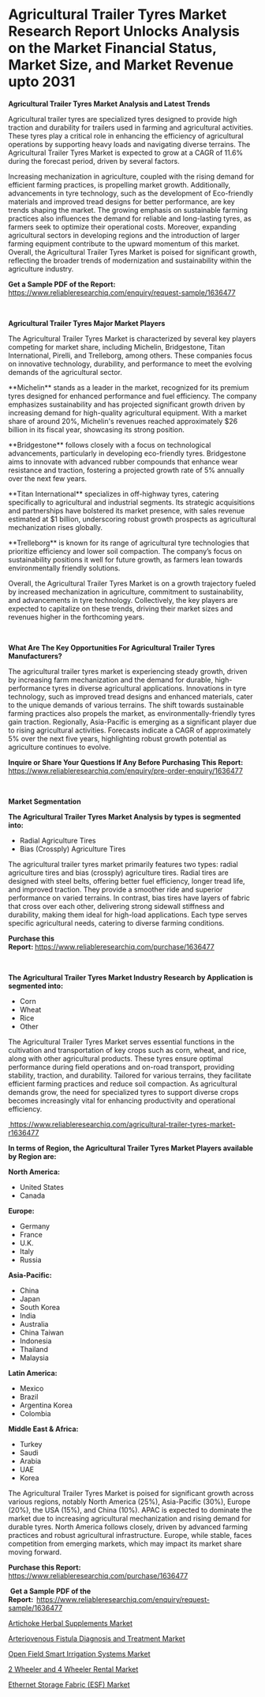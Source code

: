 <p><h1>Agricultural Trailer Tyres Market Research Report Unlocks Analysis on the Market Financial Status, Market Size, and Market Revenue upto 2031</h1></p><p><strong>Agricultural Trailer Tyres Market Analysis and Latest Trends</strong></p>
<p><p>Agricultural trailer tyres are specialized tyres designed to provide high traction and durability for trailers used in farming and agricultural activities. These tyres play a critical role in enhancing the efficiency of agricultural operations by supporting heavy loads and navigating diverse terrains. The Agricultural Trailer Tyres Market is expected to grow at a CAGR of 11.6% during the forecast period, driven by several factors. </p><p>Increasing mechanization in agriculture, coupled with the rising demand for efficient farming practices, is propelling market growth. Additionally, advancements in tyre technology, such as the development of Eco-friendly materials and improved tread designs for better performance, are key trends shaping the market. The growing emphasis on sustainable farming practices also influences the demand for reliable and long-lasting tyres, as farmers seek to optimize their operational costs. Moreover, expanding agricultural sectors in developing regions and the introduction of larger farming equipment contribute to the upward momentum of this market. Overall, the Agricultural Trailer Tyres Market is poised for significant growth, reflecting the broader trends of modernization and sustainability within the agriculture industry.</p></p>
<p><strong>Get a Sample PDF of the Report:&nbsp;</strong> <a href="https://www.reliableresearchiq.com/enquiry/request-sample/1636477?utm_campaign=1876&utm_medium=2&utm_source=Github&utm_content=ia&utm_term=07122024&utm_id=agricultural-trailer-tyres">https://www.reliableresearchiq.com/enquiry/request-sample/1636477</a></p>
<p>&nbsp;</p>
<p><strong>Agricultural Trailer Tyres Major Market Players</strong></p>
<p><p>The Agricultural Trailer Tyres Market is characterized by several key players competing for market share, including Michelin, Bridgestone, Titan International, Pirelli, and Trelleborg, among others. These companies focus on innovative technology, durability, and performance to meet the evolving demands of the agricultural sector.</p><p>**Michelin** stands as a leader in the market, recognized for its premium tyres designed for enhanced performance and fuel efficiency. The company emphasizes sustainability and has projected significant growth driven by increasing demand for high-quality agricultural equipment. With a market share of around 20%, Michelin's revenues reached approximately $26 billion in its fiscal year, showcasing its strong position.</p><p>**Bridgestone** follows closely with a focus on technological advancements, particularly in developing eco-friendly tyres. Bridgestone aims to innovate with advanced rubber compounds that enhance wear resistance and traction, fostering a projected growth rate of 5% annually over the next few years.</p><p>**Titan International** specializes in off-highway tyres, catering specifically to agricultural and industrial segments. Its strategic acquisitions and partnerships have bolstered its market presence, with sales revenue estimated at $1 billion, underscoring robust growth prospects as agricultural mechanization rises globally.</p><p>**Trelleborg** is known for its range of agricultural tyre technologies that prioritize efficiency and lower soil compaction. The company’s focus on sustainability positions it well for future growth, as farmers lean towards environmentally friendly solutions.</p><p>Overall, the Agricultural Trailer Tyres Market is on a growth trajectory fueled by increased mechanization in agriculture, commitment to sustainability, and advancements in tyre technology. Collectively, the key players are expected to capitalize on these trends, driving their market sizes and revenues higher in the forthcoming years.</p></p>
<p>&nbsp;</p>
<p><strong>What Are The Key Opportunities For Agricultural Trailer Tyres Manufacturers?</strong></p>
<p><p>The agricultural trailer tyres market is experiencing steady growth, driven by increasing farm mechanization and the demand for durable, high-performance tyres in diverse agricultural applications. Innovations in tyre technology, such as improved tread designs and enhanced materials, cater to the unique demands of various terrains. The shift towards sustainable farming practices also propels the market, as environmentally-friendly tyres gain traction. Regionally, Asia-Pacific is emerging as a significant player due to rising agricultural activities. Forecasts indicate a CAGR of approximately 5% over the next five years, highlighting robust growth potential as agriculture continues to evolve.</p></p>
<p><strong>Inquire or Share Your Questions If Any Before Purchasing This Report:</strong> <a href="https://www.reliableresearchiq.com/enquiry/pre-order-enquiry/1636477?utm_campaign=1876&utm_medium=2&utm_source=Github&utm_content=ia&utm_term=07122024&utm_id=agricultural-trailer-tyres">https://www.reliableresearchiq.com/enquiry/pre-order-enquiry/1636477</a></p>
<p>&nbsp;</p>
<p><strong>Market Segmentation</strong></p>
<p><strong>The Agricultural Trailer Tyres Market Analysis by types is segmented into:</strong></p>
<p><ul><li>Radial Agriculture Tires</li><li>Bias (Crossply) Agriculture Tires</li></ul></p>
<p><p>The agricultural trailer tyres market primarily features two types: radial agriculture tires and bias (crossply) agriculture tires. Radial tires are designed with steel belts, offering better fuel efficiency, longer tread life, and improved traction. They provide a smoother ride and superior performance on varied terrains. In contrast, bias tires have layers of fabric that cross over each other, delivering strong sidewall stiffness and durability, making them ideal for high-load applications. Each type serves specific agricultural needs, catering to diverse farming conditions.</p></p>
<p><strong>Purchase this Report:&nbsp;</strong><a href="https://www.reliableresearchiq.com/purchase/1636477?utm_campaign=1876&utm_medium=2&utm_source=Github&utm_content=ia&utm_term=07122024&utm_id=agricultural-trailer-tyres">https://www.reliableresearchiq.com/purchase/1636477</a></p>
<p>&nbsp;</p>
<p><strong>The Agricultural Trailer Tyres Market Industry Research by Application is segmented into:</strong></p>
<p><ul><li>Corn</li><li>Wheat</li><li>Rice</li><li>Other</li></ul></p>
<p><p>The Agricultural Trailer Tyres Market serves essential functions in the cultivation and transportation of key crops such as corn, wheat, and rice, along with other agricultural products. These tyres ensure optimal performance during field operations and on-road transport, providing stability, traction, and durability. Tailored for various terrains, they facilitate efficient farming practices and reduce soil compaction. As agricultural demands grow, the need for specialized tyres to support diverse crops becomes increasingly vital for enhancing productivity and operational efficiency.</p></p>
<p><a href="https://www.reliableresearchiq.com/agricultural-trailer-tyres-market-r1636477?utm_campaign=1876&utm_medium=2&utm_source=Github&utm_content=ia&utm_term=07122024&utm_id=agricultural-trailer-tyres">&nbsp;https://www.reliableresearchiq.com/agricultural-trailer-tyres-market-r1636477</a></p>
<p><strong>In terms of Region, the Agricultural Trailer Tyres Market Players available by Region are:</strong></p>
<p>
    <p> <strong> North America: </strong>
        <ul>
            <li>United States</li>
            <li>Canada</li>
        </ul>
        </p> 
    <p> <strong> Europe: </strong>
        <ul>
            <li>Germany</li>
            <li>France</li>
            <li>U.K.</li>
            <li>Italy</li>
            <li>Russia</li>
        </ul>
        </p> 
    <p> <strong> Asia-Pacific: </strong>
        <ul>
            <li>China</li>
            <li>Japan</li>
            <li>South Korea</li>
            <li>India</li>
            <li>Australia</li>
            <li>China Taiwan</li>
            <li>Indonesia</li>
            <li>Thailand</li>
            <li>Malaysia</li>
        </ul>
        </p> 
    <p> <strong> Latin America: </strong>
        <ul>
            <li>Mexico</li>
            <li>Brazil</li>
            <li>Argentina Korea</li>
            <li>Colombia</li>
        </ul>
        </p> 
    <p> <strong> Middle East & Africa: </strong>
        <ul>
            <li>Turkey</li>
            <li>Saudi</li>
            <li>Arabia</li>
            <li>UAE</li>
            <li>Korea</li>
        </ul>
    </p>
    </p>
<p><p>The Agricultural Trailer Tyres Market is poised for significant growth across various regions, notably North America (25%), Asia-Pacific (30%), Europe (20%), the USA (15%), and China (10%). APAC is expected to dominate the market due to increasing agricultural mechanization and rising demand for durable tyres. North America follows closely, driven by advanced farming practices and robust agricultural infrastructure. Europe, while stable, faces competition from emerging markets, which may impact its market share moving forward.</p></p>
<p><strong>Purchase this Report: </strong><a href="https://www.reliableresearchiq.com/purchase/1636477?utm_campaign=1876&utm_medium=2&utm_source=Github&utm_content=ia&utm_term=07122024&utm_id=agricultural-trailer-tyres">https://www.reliableresearchiq.com/purchase/1636477</a></p>
<p>&nbsp;<strong>Get a Sample PDF of the Report:&nbsp;&nbsp;</strong><a href="https://www.reliableresearchiq.com/enquiry/request-sample/1636477?utm_campaign=1876&utm_medium=2&utm_source=Github&utm_content=ia&utm_term=07122024&utm_id=agricultural-trailer-tyres">https://www.reliableresearchiq.com/enquiry/request-sample/1636477</a></p>
<p><strong></strong></p>
<p><p><a href="https://issuu.com/reportprime-2/docs/artichoke-herbal-supplements-market-size-2030.pptx?utm_campaign=1876&utm_medium=2&utm_source=Github&utm_content=ia&utm_term=07122024&utm_id=agricultural-trailer-tyres">Artichoke Herbal Supplements Market</a></p><p><a href="https://issuu.com/reportprime-2/docs/arteriovenous-fistula-diagnosis-and-treatment-mark?utm_campaign=1876&utm_medium=2&utm_source=Github&utm_content=ia&utm_term=07122024&utm_id=agricultural-trailer-tyres">Arteriovenous Fistula Diagnosis and Treatment Market</a></p><p><a href="https://www.linkedin.com/pulse/open-field-smart-irrigation-systems-market-analysis-trends-o7pwe?utm_campaign=1876&utm_medium=2&utm_source=Github&utm_content=ia&utm_term=07122024&utm_id=agricultural-trailer-tyres">Open Field Smart Irrigation Systems Market</a></p><p><a href="https://www.linkedin.com/pulse/the-hashub-gdiff?utm_campaign=1876&utm_medium=2&utm_source=Github&utm_content=ia&utm_term=07122024&utm_id=agricultural-trailer-tyres">2 Wheeler and 4 Wheeler Rental Market</a></p><p><a href="https://www.linkedin.com/pulse/ethernet-storage-fabric-esf-market-analysis-size-share-trends-3tywf?utm_campaign=1876&utm_medium=2&utm_source=Github&utm_content=ia&utm_term=07122024&utm_id=agricultural-trailer-tyres">Ethernet Storage Fabric (ESF) Market</a></p></p>